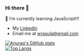 ### Hi there 👋

<!--
**Kiddie22/kiddie22** is a ✨ _special_ ✨ repository because its `README.md` (this file) appears on your GitHub profile.
-->
🌱 I’m currently learning JavaScript!!!

- My <a href="https://www.linkedin.com/in/rasula-yadithya/">LinkedIn</a>
- Email me at <a href="mailto:wrasula@gmail.com">wrasula@gmail.com</a>


<!--
Here are some ideas to get you started:

- 🔭 I’m currently working on ...
- 🌱 I’m currently learning ...
- 👯 I’m looking to collaborate on ...
- 🤔 I’m looking for help with ...
- 💬 Ask me about ...
- 📫 How to reach me: ...
- 😄 Pronouns: ...
- ⚡ Fun fact: ...
-->

[![Anurag's GitHub stats](https://github-readme-stats.vercel.app/api?username=kiddie22&count_private=true&theme=tokyonight)](https://github.com/kiddie22)
\
[![Top Langs](https://github-readme-stats.vercel.app/api/top-langs/?username=kiddie22&layout=compact&theme=tokyonight)](https://github.com/kiddie22)


